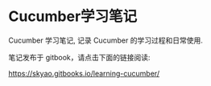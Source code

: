 # Cucumber学习笔记

Cucumber 学习笔记, 记录 Cucumber 的学习过程和日常使用.

笔记发布于 gitbook，请点击下面的链接阅读:

https://skyao.gitbooks.io/learning-cucumber/



